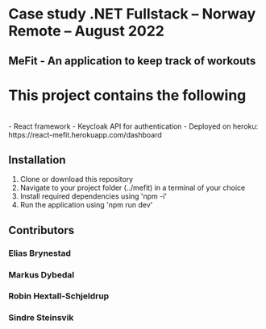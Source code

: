 # Case study .NET Fullstack – Norway Remote – August 2022
## MeFit - An application to keep track of workouts
# This project contains the following
</br>
- React framework
- Keycloak API for authentication
- Deployed on heroku: https://react-mefit.herokuapp.com/dashboard

## Installation
1. Clone or download this repository
2. Navigate to your project folder (../mefit) in a terminal of your choice
3. Install required dependencies using 'npm -i'
4. Run the application using 'npm run dev'


## Contributors

### Elias Brynestad
### Markus Dybedal
### Robin Hextall-Schjeldrup
### Sindre Steinsvik
</br>

